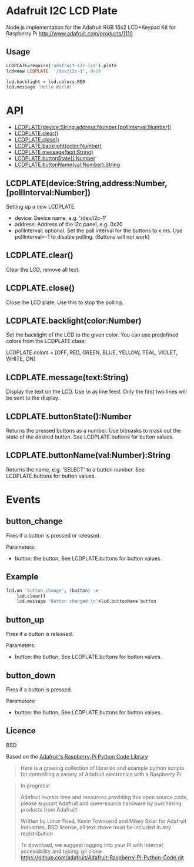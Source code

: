 Adafruit I2C LCD Plate
======================

Node.js implementation for the Adafruit RGB 16x2 LCD+Keypad Kit for Raspberry Pi 
http://www.adafruit.com/products/1110



Usage
-----
```coffeescript
LCDPLATE=require('adafruit-i2c-lcd').plate
lcd=new LCDPLATE  '/dev/i2c-1', 0x20

lcd.backlight = lcd.colors.RED
lcd.message 'Hello World!'
```

API
====

  - [LCDPLATE(device:String,address:Number,[pollInterval:Number])](#lcdplatedevicestringaddressnumberpollintervalnumber)
  - [LCDPLATE.clear()](#lcdplateclear)
  - [LCDPLATE.close()](#lcdplateclose)
  - [LCDPLATE.backlight(color:Number)](#lcdplatebacklightcolornumber)
  - [LCDPLATE.message(text:String)](#lcdplatemessagetextstring)
  - [LCDPLATE.buttonState():Number](#lcdplatebuttonstatenumber)
  - [LCDPLATE.buttonName(val:Number):String](#lcdplatebuttonnamevalnumberstring)

## LCDPLATE(device:String,address:Number,[pollInterval:Number])

Setting up a new LCDPLATE. 

- device: Device name, e.g. '/dev/i2c-1'
- address: Address of the i2c panel, e.g. 0x20
- pollInterval: optional. Set the poll interval for the buttons to x ms. Use pollInterval=-1 to disable polling. (Buttons will not work)

## LCDPLATE.clear()

Clear the LCD, remove all text.

## LCDPLATE.close()

Close the LCD plate. Use this to stop the polling.

## LCDPLATE.backlight(color:Number)

Set the backlight of the LCD to the given color. You can use predefined colors from the LCDPLATE class: 

LCDPLATE.colors = [OFF, RED, GREEN, BLUE, YELLOW, TEAL, VIOLET, WHITE, ON]


## LCDPLATE.message(text:String)

Display the text on the LCD. Use \n as line feed. Only the first two lines will be sent to the display.

## LCDPLATE.buttonState():Number

Returns the pressed buttons as a number. Use bitmasks to mask out the state of the desired button. See LCDPLATE.buttons for button values.

## LCDPLATE.buttonName(val:Number):String

Returns the name, e.g. 'SELECT' to a button number. See LCDPLATE.buttons for button values.

# Events

## button_change

Fires if a button is pressed or released. 

Parameters:   
    
* button: the button, See LCDPLATE.buttons for button values.

## Example
```coffeescript
lcd.on 'button_change', (button) ->
    lcd.clear()
	lcd.message 'Button changed:\n'+lcd.buttonName button
```

## button_up

Fires if a button is released. 

Parameters:   
    
* button: the button, See LCDPLATE.buttons for button values.


## button_down

Fires if a button is pressed.

Parameters:   
    
* button: the button, See LCDPLATE.buttons for button values.

## Licence
BSD

Based on the [Adafruit's Raspberry-Pi Python Code Library](https://github.com/adafruit/Adafruit-Raspberry-Pi-Python-Code.git)

>  Here is a growing collection of libraries and example python scripts
>  for controlling a variety of Adafruit electronics with a Raspberry Pi
  
>  In progress!
>
>  Adafruit invests time and resources providing this open source code,
>  please support Adafruit and open-source hardware by purchasing
>  products from Adafruit!
>
>  Written by Limor Fried, Kevin Townsend and Mikey Sklar for Adafruit Industries.
>  BSD license, all text above must be included in any redistribution
>
>  To download, we suggest logging into your Pi with Internet accessibility and typing:
>  git clone https://github.com/adafruit/Adafruit-Raspberry-Pi-Python-Code.git
